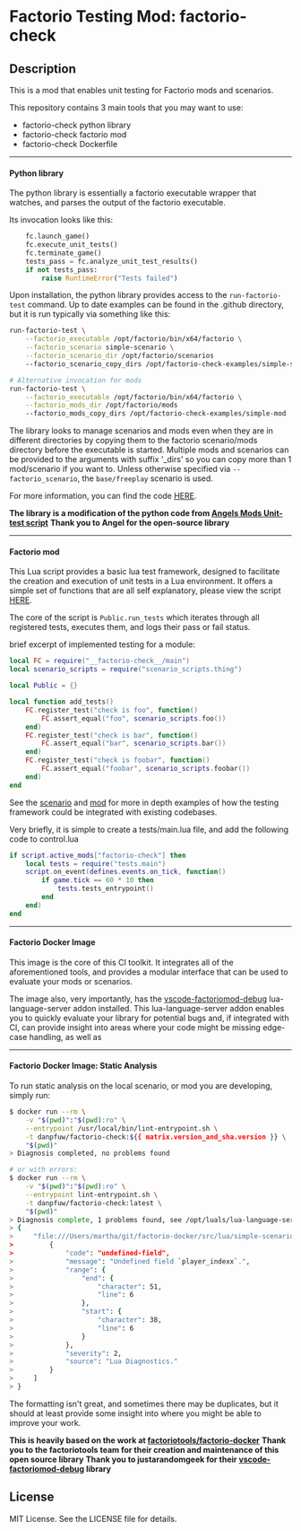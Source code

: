 
# Factorio Testing Mod: factorio-check

## Description
This is a mod that enables unit testing for Factorio mods and scenarios.


This repository contains 3 main tools that you may want to use:

* factorio-check python library
* factorio-check factorio mod
* factorio-check Dockerfile

---
#### Python library

The python library is essentially a factorio executable wrapper that watches,
and parses the output of the factorio executable.

Its invocation looks like this:

```python
    fc.launch_game()
    fc.execute_unit_tests()
    fc.terminate_game()
    tests_pass = fc.analyze_unit_test_results()
    if not tests_pass:
        raise RuntimeError("Tests failed")
```

Upon installation, the python library provides access to the `run-factorio-test` command.
Up to date examples can be found in the .github directory, but it is run typically via something like this:
```bash
run-factorio-test \
    --factorio_executable /opt/factorio/bin/x64/factorio \
    --factorio_scenario simple-scenario \
    --factorio_scenario_dir /opt/factorio/scenarios
    --factorio_scenario_copy_dirs /opt/factorio-check-examples/simple-scenario

# Alternative invocation for mods
run-factorio-test \
    --factorio_executable /opt/factorio/bin/x64/factorio \
    --factorio_mods_dir /opt/factorio/mods
    --factorio_mods_copy_dirs /opt/factorio-check-examples/simple-mod
```

The library looks to manage scenarios and mods even when they are in different directories
by copying them to the factorio scenario/mods directory before the executable is started.  Multiple mods
and scenarios can be provided to the arguments with suffix '_dirs' so you can copy more than
1 mod/scenario if you want to.  Unless otherwise specified via `--factorio_scenario`, the `base/freeplay`
scenario is used.

For more information, you can find the code [HERE](src/python/factorio_check).

**The library is a modification of the python code from [Angels Mods Unit-test script](https://github.com/Arch666Angel/mods/blob/master/angelsdev-unit-test/python/factorio_controller.py)**
**Thank you to Angel for the open-source library**

---
#### Factorio mod

This Lua script provides a basic lua test framework, designed to facilitate the creation and execution
of unit tests in a Lua environment. It offers a simple set of functions that are all self explanatory,
please view the script [HERE](src/lua/factorio-check/main.lua).

The core of the script is `Public.run_tests` which iterates through all registered tests, executes
them, and logs their pass or fail status.

brief excerpt of implemented testing for a module:
```lua
local FC = require("__factorio-check__/main")
local scenario_scripts = require("scenario_scripts.thing")

local Public = {}

local function add_tests()
	FC.register_test("check is foo", function()
		FC.assert_equal("foo", scenario_scripts.foo())
	end)
	FC.register_test("check is bar", function()
		FC.assert_equal("bar", scenario_scripts.bar())
	end)
	FC.register_test("check is foobar", function()
		FC.assert_equal("foobar", scenario_scripts.foobar())
	end)
end

```

See the [scenario](src/lua/simple-scenario) and [mod](src/lua/simple-mod) for more in depth examples of how the testing
framework could be integrated with existing codebases.

Very briefly, it is simple to create a tests/main.lua file, and add the following code to control.lua
```lua
if script.active_mods["factorio-check"] then
	local tests = require("tests.main")
	script.on_event(defines.events.on_tick, function()
		if game.tick == 60 * 10 then
			tests.tests_entrypoint()
		end
	end)
end
```

---
#### Factorio Docker Image

This image is the core of this CI toolkit.  It integrates all of the aforementioned tools, and provides a modular interface
that can be used to evaluate your mods or scenarios.


The image also, very importantly, has the [vscode-factoriomod-debug](https://github.com/justarandomgeek/vscode-factoriomod-debug)
lua-language-server addon installed.  This lua-language-server addon enables you to quickly evaluate your library for potential bugs and,
if integrated with CI, can provide insight into areas where your code might be missing edge-case handling, as well as 


---
#### Factorio Docker Image: Static Analysis
To run static analysis on the local scenario, or mod you are developing, simply run:
```bash
$ docker run --rm \
    -v "$(pwd)":"$(pwd):ro" \
    --entrypoint /usr/local/bin/lint-entrypoint.sh \
    -t danpfuw/factorio-check:${{ matrix.version_and_sha.version }} \
    "$(pwd)"
> Diagnosis completed, no problems found

# or with errors:
$ docker run --rm \
    -v "$(pwd)":"$(pwd):ro" \
    --entrypoint lint-entrypoint.sh \
    -t danpfuw/factorio-check:latest \
    "$(pwd)"
> Diagnosis complete, 1 problems found, see /opt/luals/lua-language-server/log/check.json
> {
>     "file:///Users/martha/git/factorio-docker/src/lua/simple-scenario/./control.lua": [
>         {
>             "code": "undefined-field",
>             "message": "Undefined field `player_indexx`.",
>             "range": {
>                 "end": {
>                     "character": 51,
>                     "line": 6
>                 },
>                 "start": {
>                     "character": 38,
>                     "line": 6
>                 }
>             },
>             "severity": 2,
>             "source": "Lua Diagnostics."
>         }
>     ]
> }
```

The formatting isn't great, and sometimes there may be duplicates, but it
should at least provide some insight into where you might be able to improve
your work.

**This is heavily based on the work at [factoriotools/factorio-docker](https://github.com/factoriotools/factorio-docker)**
**Thank you to the factoriotools team for their creation and maintenance of this open source library**
**Thank you to justarandomgeek for their [vscode-factoriomod-debug](https://github.com/justarandomgeek/vscode-factoriomod-debug) library**

## License
MIT License. See the LICENSE file for details.
